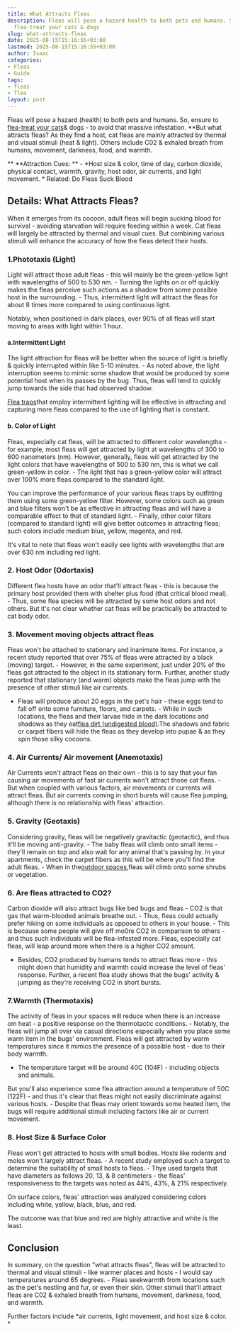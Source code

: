 ```yaml
---
title: What Attracts Fleas
description: Fleas will pose a hazard health to both pets and humans. So, ensure to
  flea-treat your cats & dogs
slug: what-attracts-fleas
date: 2025-08-15T15:16:55+03:00
lastmod: 2025-08-15T15:16:55+03:00
author: Isaac
categories:
- Fleas
- Guide
tags:
- fleas
- flea
layout: post
---
```

Fleas will pose a hazard (health) to both pets and humans. So, ensure to [flea-treat your cats](https://pestpolicy.com/best-flea-treatment-for-cats/)& dogs - to avoid that massive infestation. **But what attracts fleas? As they find a host, cat fleas are mainly attracted by thermal and visual stimuli (heat & light). Others include C02 & exhaled breath from humans, movement, darkness, food, and warmth.

** **Attraction Cues: ** - *Host size & color, time of day, carbon dioxide, physical contact, warmth, gravity, host odor, air currents, and light movement. * Related: Do Fleas Suck Blood

##  Details: What Attracts Fleas?

When it emerges from its cocoon, adult fleas will begin sucking blood for survival - avoiding starvation will require feeding within a week. Cat fleas will largely be attracted by thermal and visual cues. But combining various stimuli will enhance the accuracy of how the fleas detect their hosts.

###  1.Phototaxis (Light)

Light will attract those adult fleas - this will mainly be the green-yellow light with wavelengths of 500 to 530 nm. - Turning the lights on or off quickly makes the fleas perceive such actions as a shadow from some possible host in the surrounding. - Thus, intermittent light will attract the fleas for about 8 times more compared to using continuous light.

Notably, when positioned in dark places, over 90% of all fleas will start moving to areas with light within 1 hour.

####  a.Intermittent Light

The light attraction for fleas will be better when the source of light is briefly & quickly interrupted within like 5-10 minutes. - As noted above, the light interruption seems to mimic some shadow that would be produced by some potential host when its passes by the bug. Thus, fleas will tend to quickly jump towards the side that had observed shadow.

[Flea traps](https://pestpolicy.com/best-flea-trap/)that employ intermittent lighting will be effective in attracting and capturing more fleas compared to the use of lighting that is constant.

####  b. Color of Light

Fleas, especially cat fleas, will be attracted to different color wavelengths - for example, most fleas will get attracted by light at wavelengths of 300 to 600 nanometers (nm). However, generally, fleas will get attracted by the light colors that have wavelengths of 500 to 530 nm, this is what we call green-yellow in color. - The light that has a green-yellow color will attract over 100% more fleas compared to the standard light.

You can improve the performance of your various fleas traps by outfitting them using some green-yellow filter. However, some colors such as green and blue filters won't be as effective in attracting fleas and will have a comparable effect to that of standard light. - Finally, other color filters (compared to standard light) will give better outcomes in attracting fleas; such colors include medium blue, yellow, magenta, and red.

It's vital to note that fleas won't easily see lights with wavelengths that are over 630 nm including red light.

###  2. Host Odor (Odortaxis)

Different flea hosts have an odor that'll attract fleas - this is because the primary host provided them with shelter plus food (that critical blood meal). - Thus, some flea species will be attracted by some host odors and not others. But it's not clear whether cat fleas will be practically be attracted to cat body odor.

###  3. Movement moving objects attract fleas

Fleas won't be attached to stationary and inanimate items. For instance, a recent study reported that over 75% of fleas were attracted by a black (moving) target. - However, in the same experiment, just under 20% of the fleas got attracted to the object in its stationary form. Further, another study reported that stationary (and warm) objects make the fleas jump with the presence of other stimuli like air currents.

- Fleas will produce about 20 eggs in the pet's hair - these eggs tend to fall off onto some furniture, floors, and carpets. - While in such locations, the fleas and their larvae hide in the dark locations and shadows as they eat[flea dirt (undigested blood)](https://pestpolicy.com/what-is-flea-dirt/).The shadows and fabric or carpet fibers will hide the fleas as they develop into pupae & as they spin those silky cocoons.

###  4. Air Currents/ Air movement (Anemotaxis)

Air Currents won't attract fleas on their own - this is to say that your fan causing air movements of fast air currents won't attract those cat fleas. - But when coupled with various factors, air movements or currents will attract fleas. But air currents coming in short bursts will cause flea jumping, although there is no relationship with fleas' attraction.

###  5. Gravity (Geotaxis)

Considering gravity, fleas will be negatively gravitactic (geotactic), and thus it'll be moving anti-gravity. - The baby fleas will climb onto small items - they'll remain on top and also wait for any animal that's passing by. In your apartments, check the carpet fibers as this will be where you'll find the adult fleas. - When in the[outdoor spaces](https://pestpolicy.com/best-flea-spray-for-yard/),fleas will climb onto some shrubs or vegetation.

###  6. Are fleas attracted to CO2?

Carbon dioxide will also attract bugs like bed bugs and fleas - CO2 is that gas that warm-blooded animals breathe out. - Thus, fleas could actually prefer hiking on some individuals as opposed to others in your house. - This is because some people will give off mo0re CO2 in comparison to others - and thus such individuals will be flea-infested more. Fleas, especially cat fleas, will leap around more when there is a higher CO2 amount.

- Besides, CO2 produced by humans tends to attract fleas more - this might down that humidity and warmth could increase the level of fleas' response. Further, a recent flea study shows that the bugs' activity & jumping as they're receiving CO2 in short bursts.

###  7.Warmth (Thermotaxis)

The activity of fleas in your spaces will reduce when there is an increase om heat - a positive response on the thermotactic conditions. - Notably, the fleas will jump all over via casual directions especially when you place some warm item in the bugs' environment. Fleas will get attracted by warm temperatures since it mimics the presence of a possible host - due to their body warmth.

- The temperature target will be around 40C (104F) - including objects and animals.

But you'll also experience some flea attraction around a temperature of 50C (122F) - and thus it's clear that fleas might not easily discriminate against various hosts. - Despite that fleas may orient towards some heated item, the bugs will require additional stimuli including factors like air or current movement.

###  8. Host Size & Surface Color

Fleas won't get attracted to hosts with small bodies. Hosts like rodents and moles won't largely attract fleas. - A recent study employed such a target to determine the suitability of small hosts to fleas. - Thye used targets that have diameters as follows 20, 13, & 8 centimeters - the fleas' responsiveness to the targets was noted as 44%, 43%, & 21% respectively.

On surface colors, fleas' attraction was analyzed considering colors including white, yellow, black, blue, and red.

The outcome was that blue and red are highly attractive and white is the least.

##  Conclusion

In summary, on the question "what attracts fleas", fleas will be attracted to thermal and visual stimuli - like warmer places and hosts - I would say temperatures around 65 degrees. - Fleas seekwarmth from locations such as the pet's nestling and fur, or even their skin. Other stimuli that'll attract fleas are C02 & exhaled breath from humans, movement, darkness, food, and warmth.

Further factors include *air currents, light movement, and host size & color. *

